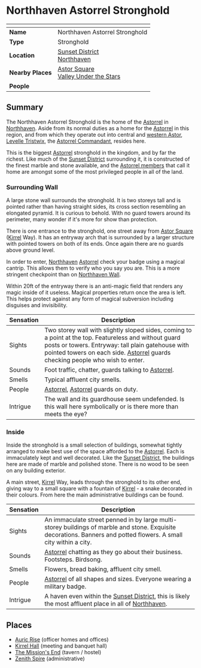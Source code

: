 # Northhaven Astorrel Stronghold

| []() | |
| --- | --- |
| **Name** | Northhaven Astorrel Stronghold |
| **Type** | Stronghold |
| **Location** | [Sunset District](../districts/sunset-district.md)<br />[Northhaven](../cities/northhaven.md) |
| **Nearby Places** | [Astor Square](../structures/astor-square.md)<br />[Valley Under the Stars](../buildings/inns-taverns/valley-under-the-stars.md) |
| **People** | |

## Summary

The Northhaven Astorrel Stronghold is the home of the [Astorrel](../../civilisations/kingdom-of-astor/organisations/astorrel/astorrel.md) in [Northhaven](../cities/northhaven.md). Aside from its normal duties as a home for the [Astorrel](../../civilisations/kingdom-of-astor/organisations/astorrel/astorrel.md) in this region, and from which they operate out into central and [western Astor](../regions/western-astor.md), [Levelle Tristwix](../../people/levelle-tristwix.md), the [Astorrel Commandant](../../civilisations/kingdom-of-astor/organisations/astorrel/ranks/8-commandant.md), resides here.

This is the biggest [Astorrel](../../civilisations/kingdom-of-astor/organisations/astorrel/astorrel.md) stronghold in the kingdom, and by far the richest. Like much of the [Sunset District](../districts/sunset-district.md) surrounding it, it is constructed of the finest marble and stone available, and the [Astorrel members](../../civilisations/kingdom-of-astor/organisations/astorrel/ranks/1-member.md) that call it home are amongst some of the most privileged people in all of the land.

### Surrounding Wall

A large stone wall surrounds the stronghold. It is two storeys tall and is pointed rather than having straight sides, its cross section resembling an elongated pyramid. It is curious to behold. With no guard towers around its perimeter, many wonder if it's more for show than protection.

There is one entrance to the stronghold, one street away from [Astor Square](../structures/astor-square.md) ([Kirrel](../../gods/gods/kirrel.md) Way). It has an entryway arch that is surrounded by a larger structure with pointed towers on both of its ends. Once again there are no guards above ground level.

In order to enter, [Northhaven](../cities/northhaven.md) [Astorrel](../../civilisations/kingdom-of-astor/organisations/astorrel/astorrel.md) check your badge using a magical cantrip. This allows them to verify who you say you are. This is a more stringent checkpoint than on [Northhaven Wall](../structures/northhaven-wall.md).

Within 20ft of the entryway there is an anti-magic field that renders any magic inside of it useless. Magical properties return once the area is left. This helps protect against any form of magical subversion including disguises and invisibility.

| Sensation | Description |
| ---- | --- |
| Sights | Two storey wall with slightly sloped sides, coming to a point at the top. Featureless and without guard posts or towers. Entryway: tall plain gatehouse with pointed towers on each side. [Astorrel](../../civilisations/kingdom-of-astor/organisations/astorrel/astorrel.md) guards checking people who wish to enter. |
| Sounds | Foot traffic, chatter, guards talking to [Astorrel](../../civilisations/kingdom-of-astor/organisations/astorrel/astorrel.md). |
| Smells | Typical affluent city smells. |
| People | [Astorrel](../../civilisations/kingdom-of-astor/organisations/astorrel/astorrel.md), [Astorrel](../../civilisations/kingdom-of-astor/organisations/astorrel/astorrel.md) guards on duty. |
| Intrigue | The wall and its guardhouse seem undefended. Is this wall here symbolically or is there more than meets the eye? |

### Inside

Inside the stronghold is a small selection of buildings, somewhat tightly arranged to make best use of the space afforded to the [Astorrel](../../civilisations/kingdom-of-astor/organisations/astorrel/astorrel.md). Each is immaculately kept and well decorated. Like the [Sunset District](../districts/sunset-district.md), the buildings here are made of marble and polished stone. There is no wood to be seen on any building exterior.

A main street, [Kirrel](../../gods/gods/kirrel.md) Way, leads through the stronghold to its other end, giving way to a small square with a fountain of [Kirrel](../../gods/gods/kirrel.md) - a snake decorated in their colours. From here the main administrative buildings can be found.

| Sensation | Description |
| ---- | --- |
| Sights | An immaculate street penned in by large multi-storey buildings of marble and stone. Exquisite decorations. Banners and potted flowers. A small city within a city. |
| Sounds | [Astorrel](../../civilisations/kingdom-of-astor/organisations/astorrel/astorrel.md) chatting as they go about their business. Footsteps. Birdsong. |
| Smells | Flowers, bread baking, affluent city smell. |
| People | [Astorrel](../../civilisations/kingdom-of-astor/organisations/astorrel/astorrel.md) of all shapes and sizes. Everyone wearing a military badge. |
| Intrigue | A haven even within the [Sunset District](../districts/sunset-district.md), this is likely the most affluent place in all of [Northhaven](../cities/northhaven.md). |

## Places

- [Auric Rise](../buildings/auric-rise.md) (officer homes and offices)
- [Kirrel Hall](../buildings/kirrel-hall.md) (meeting and banquet hall)
- [The Mission's End](../buildings/inns-taverns/the-missions-end.md) (tavern / hostel)
- [Zenith Spire](../buildings/zenith-spire.md) (administrative)
